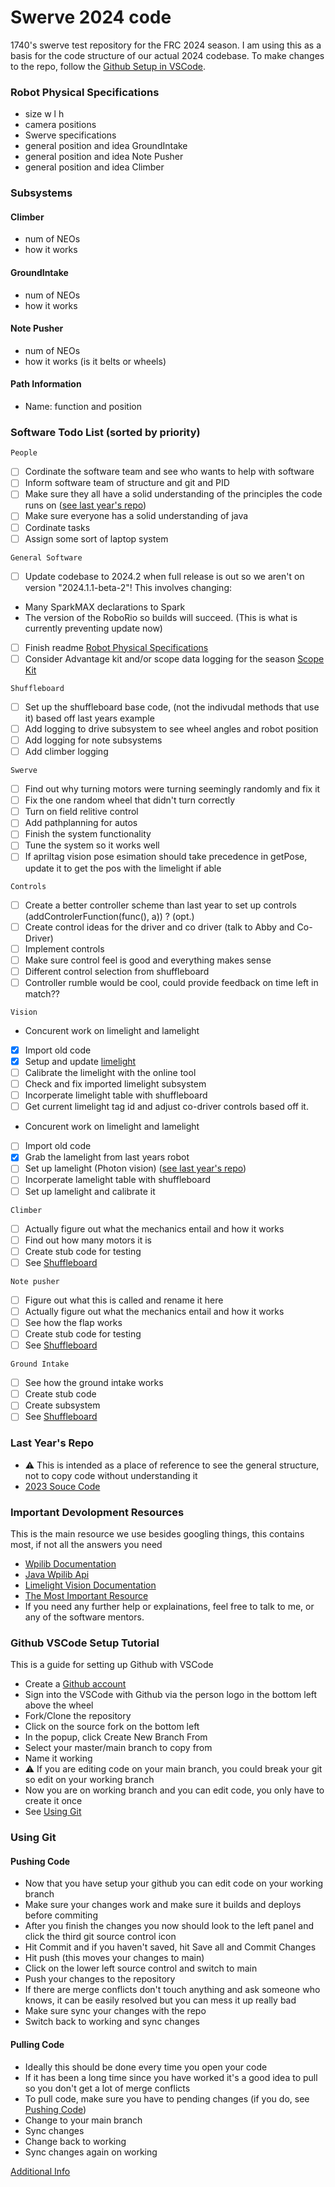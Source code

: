 # Swerve 2024 code
1740's swerve test repository for the FRC 2024 season. I am using this as a basis for the code structure of our actual 2024 codebase. To make changes to the repo, follow the [Github Setup in VSCode](#github-vscode-setup-tutorial). 
### Robot Physical Specifications
* size w l h
* camera positions
* Swerve specifications
* general position and idea GroundIntake
* general position and idea Note Pusher
* general position and idea Climber

### Subsystems
#### Climber
* num of NEOs
* how it works

#### GroundIntake
* num of NEOs
* how it works

#### Note Pusher
* num of NEOs
* how it works (is it belts or wheels)

#### Path Information
* Name: function and position

### Software Todo List (sorted by priority)
`People`
- [ ] Cordinate the software team and see who wants to help with software
- [ ] Inform software team of structure and git and PID
- [ ] Make sure they all have a solid understanding of the principles the code runs on ([see last year's repo](#last-year-repo))
- [ ] Make sure everyone has a solid understanding of java
- [ ] Cordinate tasks
- [ ] Assign some sort of laptop system

`General Software`
- [ ] Update codebase to 2024.2 when full release is out so we aren't on version "2024.1.1-beta-2"! This involves changing: 
* Many SparkMAX declarations to Spark
* The version of the RoboRio so builds will succeed. (This is what is currently preventing update now)
- [ ] Finish readme [Robot Physical Specifications](#robot-physical-specifications)
- [ ] Consider Advantage kit and/or scope data logging for the season [Scope](https://github.com/Mechanical-Advantage/AdvantageScope) [Kit](https://github.com/Mechanical-Advantage/AdvantageKit)

`Shuffleboard`
- [ ] Set up the shuffleboard base code, (not the indivudal methods that use it) based off last years example
- [ ] Add logging to drive subsystem to see wheel angles and robot position
- [ ] Add logging for note subsystems
- [ ] Add climber logging

`Swerve`
- [ ] Find out why turning motors were turning seemingly randomly and fix it
- [ ] Fix the one random wheel that didn't turn correctly
- [ ] Turn on field relitive control
- [ ] Add pathplanning for autos
- [ ] Finish the system functionality
- [ ] Tune the system so it works well
- [ ] If apriltag vision pose esimation should take precedence in getPose, update it to get the pos with the limelight if able

`Controls`
- [ ] Create a better controller scheme than last year to set up controls (addControlerFunction(func(), a)) ? (opt.)
- [ ] Create control ideas for the driver and co driver (talk to Abby and Co-Driver)
- [ ] Implement controls
- [ ] Make sure control feel is good and everything makes sense
- [ ] Different control selection from shuffleboard
- [ ] Controller rumble would be cool, could provide feedback on time left in match??

`Vision`
* Concurent work on limelight and lamelight
- [x] Import old code
- [x] Setup and update [limelight](https://docs.limelightvision.io/docs/docs-limelight/getting-started/summary)
- [ ] Calibrate the limelight with the online tool
- [ ] Check and fix imported limelight subsystem
- [ ] Incorperate limelight table with shuffleboard
- [ ] Get current limelight tag id and adjust co-driver controls based off it.

* Concurent work on limelight and lamelight
- [ ] Import old code
- [x] Grab the lamelight from last years robot
- [ ] Set up lamelight (Photon vision) ([see last year's repo](#last-years-repo))
- [ ] Incorperate lamelight table with shuffleboard
- [ ] Set up lamelight and calibrate it

`Climber`
- [ ] Actually figure out what the mechanics entail and how it works
- [ ] Find out how many motors it is
- [ ] Create stub code for testing
- [ ] See [Shuffleboard](#Shuffleboard)

`Note pusher`
- [ ] Figure out what this is called and rename it here
- [ ] Actually figure out what the mechanics entail and how it works
- [ ] See how the flap works
- [ ] Create stub code for testing
- [ ] See [Shuffleboard](#Shuffleboard)

`Ground Intake`
- [ ] See how the ground intake works
- [ ] Create stub code
- [ ] Create subsystem
- [ ] See [Shuffleboard](#Shuffleboard)

### Last Year's Repo
* :warning: This is intended as a place of reference to see the general structure, not to copy code without understanding it
* [2023 Souce Code](https://github.com/crephoto/CommandBased_2023)

### Important Devolopment Resources
This is the main resource we use besides googling things, this contains most, if not all the answers you need
* [Wpilib Documentation](https://docs.wpilib.org/en/stable/docs/zero-to-robot/introduction.html)
* [Java Wpilib Api](https://github.wpilib.org/allwpilib/docs/release/java/index.html)
* [Limelight Vision Documentation](https://docs.limelightvision.io/docs/docs-limelight/getting-started/summary)
* [The Most Important Resource](https://www.google.com)
* If you need any further help or explainations, feel free to talk to me, or any of the software mentors.


### Github VSCode Setup Tutorial 
This is a guide for setting up Github with VSCode
* Create a [Github account](https://github.com)
* Sign into the VSCode with Github via the person logo in the bottom left above the wheel
* Fork/Clone the repository 
* Click on the source fork on the bottom left
* In the popup, click Create New Branch From
* Select your master/main branch to copy from
* Name it working
* :warning: If you are editing code on your main branch, you could break your git so edit on your working branch
* Now you are on working branch and you can edit code, you only have to create it once
* See [Using Git](#using-git)

### Using Git
#### Pushing Code
* Now that you have setup your github you can edit code on your working branch
* Make sure your changes work and make sure it builds and deploys before commiting
* After you finish the changes you now should look to the left panel and click the third git source control icon
* Hit Commit and if you haven't saved, hit Save all and Commit Changes
* Hit push (this moves your changes to main)
* Click on the lower left source control and switch to main
* Push your changes to the repository
* If there are merge conflicts don't touch anything and ask someone who knows, it can be easily resolved but you can mess it up really bad
* Make sure sync your changes with the repo
* Switch back to working and sync changes
#### Pulling Code
* Ideally this should be done every time you open your code
* If it has been a long time since you have worked it's a good idea to pull so you don't get a lot of merge conflicts
* To pull code, make sure you have to pending changes (if you do, see [Pushing Code](#pushing-code))
* Change to your main branch 
* Sync changes
* Change back to working
* Sync changes again on working

[Additional Info](https://code.visualstudio.com/docs/sourcecontrol/overview)